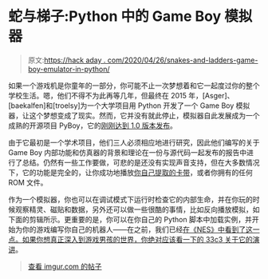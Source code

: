 # 蛇与梯子:Python 中的 Game Boy 模拟器

> 原文:[https://hack aday . com/2020/04/26/snakes-and-ladders-game-boy-emulator-in-python/](https://hackaday.com/2020/04/26/snakes-and-ladders-game-boy-emulator-in-python/)

如果一个游戏机是你童年的一部分，你可能不止一次梦想着和它一起度过你的整个学校生活。嗯，他们不得不为此再等几年，但最终在 2015 年，[Asger]、[baekalfen]和[troelsy]为一个大学项目用 Python 开发了一个 Game Boy 模拟器，让这个梦想变成了现实。然而，它并没有就此停止，模拟器自此发展成为一个成熟的开源项目 PyBoy，它的[刚刚达到 1.0 版本发布](https://github.com/Baekalfen/PyBoy)。

由于它最初是一个学术项目，他们三人必须相应地进行研究，因此他们编写的关于 Game Boy 内部功能和仿真器的背景和理论在一份与源代码一起发布的报告中进行了总结。仍然有一些工作要做，可悲的是还没有实现声音支持，但在大多数情况下，它的功能是完全的，让你成功地播放[你自己提取的卡带](https://github.com/Baekalfen/PyBoyCartridge)，或者你拥有的任何 ROM 文件。

作为一个模拟器，你也可以在调试模式下运行时检查它的内部生命，并在你玩的时候观察精灵、磁贴和数据，另外还可以做一些很酷的事情，比如反向播放模拟，如下面的剪辑所示。更重要的是，你可以在你自己的 Python 脚本中加载实例，并开始为你的游戏编写你自己的机器人——在之前，我们已经[在《NES》中看到了这一点。如果你想真正深入到游戏男孩的世界，你绝对应该看一下](https://hackaday.com/2018/12/16/ai-bot-plays-castlevania-so-you-dont-have-to/)[的 33c3 关于它的演讲](https://hackaday.com/2020/03/14/the-ultimate-game-boy-talk/)。

> [查看 imgur.com 的帖子](https://imgur.com/nr9VWwe)